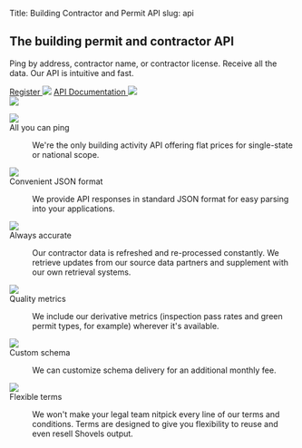 Title: Building Contractor and Permit API
slug: api

<!-- hero -->
<section class="hero_container">
  <div class="hero_text-container">
    <h1 class="hero_title text-amber-300">The building permit and contractor API</h1>
    <p class="hero_description text-lime-50">Ping by address, contractor name, or contractor license. Receive all the data. Our API is intuitive and fast.</p>
    <div class="mt-10 mb-20 flex items-center gap-x-6">
      <a href="https://app.shovels.ai"
        class="px-5 py-2 md:px-10 md:py-4 bg-[#E8BD51] rounded justify-center items-center gap-2.5 inline-flex text-[#101727] md:text-lg font-medium whitespace-nowrap" target="_blank">Register <img src="theme/images/caret-right.svg"></a>
      <a href="https://api.shovels.ai/redoc"
        class="px-5 py-2 md:px-10 md:py-4 bg-stone-200 rounded justify-center items-center gap-2.5 inline-flex text-[#101727] md:text-lg font-medium whitespace-nowrap" target="_blank">API Documentation <img src="theme/images/caret-right.svg"></span></a>
    </div>
  </div>
  <div class="hero_image-container">
    <img class="max-h-[500px]" src="theme/images/api/hero.svg">
  </div>
</section>

<!-- elaboration -->
<section class="mx-auto my-24 max-w-7xl px-6">
  <!-- 'table' -->
  <dl class="elaboration_container 3xl:grid-cols-4">
    <div class="elaboration-card">
      <dt class="">
        <div class="mb-6">
          <img src="theme/images/permit-database/icon_jurisdiction.svg">
        </div>
        <span class="elaboration-card_title">All you can ping</span>
      </dt>
      <dd class="elaboration-card_text-container">
        <p class="flex-auto">We're the only building activity API offering flat prices for single-state or national scope.</p>
      </dd>
    </div>
    <div class="elaboration-card">
      <dt class="">
        <div class="mb-6">
          <img src="theme/images/permit-database/icon_lookup.svg">
        </div>
        <span class="elaboration-card_title">Convenient JSON format</span>
      </dt>
      <dd class="elaboration-card_text-container">
        <p class="flex-auto">We provide API responses in standard JSON format for easy parsing into your applications.</p>
      </dd>
    </div>
    <div class="elaboration-card">
      <dt class="">
        <div class="mb-6">
          <img src="theme/images/permit-database/icon_accurate.svg">
        </div>
        <span class="elaboration-card_title">Always accurate</span>
      </dt>
      <dd class="elaboration-card_text-container">
        <p class="flex-auto">Our contractor data is refreshed and re-processed constantly. We retrieve updates from our source data partners and supplement with our own retrieval systems.</p>
      </dd>
    </div>
    <div class="elaboration-card">
      <dt class="">
        <div class="mb-6">
          <img src="theme/images/permit-database/icon_fees.svg">
        </div>
        <span class="elaboration-card_title">Quality metrics</span>
      </dt>
      <dd class="elaboration-card_text-container">
        <p class="flex-auto">We include our derivative metrics (inspection pass rates and green permit types, for example) wherever it's available.</p>
      </dd>
    </div>
    <div class="elaboration-card">
      <dt class="">
        <div class="mb-6">
          <img src="theme/images/permit-database/icon_timeline.svg">
        </div>
        <span class="elaboration-card_title">Custom schema</span>
      </dt>
      <dd class="elaboration-card_text-container">
        <p class="flex-auto">We can customize schema delivery for an additional monthly fee.</p>
      </dd>
    </div>
    <div class="elaboration-card">
      <dt class="">
        <div class="mb-6">
          <img src="theme/images/permit-database/icon_feeds.svg">
        </div>
        <span class="elaboration-card_title">Flexible terms</span>
      </dt>
      <dd class="elaboration-card_text-container">
        <p class="flex-auto">We won't make your legal team nitpick every line of our terms and conditions. Terms are designed to give you flexibility to reuse and even resell Shovels output.</p>
      </dd>
    </div>
  </dl>
</section>

